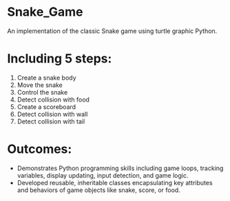 # Snake_Game
An implementation of the classic Snake game using turtle graphic Python.

# Including 5 steps:
  1. Create a snake body
  2. Move the snake
  3. Control the snake
  4. Detect collision with food
  5. Create a scoreboard
  6. Detect collision with wall
  7. Detect collision with tail

# Outcomes:
  - Demonstrates Python programming skills including game loops, tracking variables, display updating, input detection, and game logic.
  - Developed reusable, inheritable classes encapsulating key attributes and behaviors of game objects like snake, score, or food.
